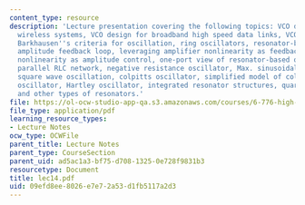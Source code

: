 ```yaml
---
content_type: resource
description: 'Lecture presentation covering the following topics: VCO design for narrowband
  wireless systems, VCO design for broadband high speed data links, VCO structures,
  Barkhausen''s criteria for oscillation, ring oscillators, resonator-based oscillator,
  amplitude feedback loop, leveraging amplifier nonlinearity as feedback, amplifier
  nonlinearity as amplitude control, one-port view of resonator-based oscillators,
  parallel RLC network, negative resistance oscillator, Max. sinusoidal oscillation,
  square wave oscillation, colpitts oscillator, simplified model of colpitts, clapp
  oscillator, Hartley oscillator, integrated resonator structures, quarter wave resonator,
  and other types of resonators.'
file: https://ol-ocw-studio-app-qa.s3.amazonaws.com/courses/6-776-high-speed-communication-circuits-spring-2005/09efd8ee8026e7e72a53d1fb5117a2d3_lec14.pdf
file_type: application/pdf
learning_resource_types:
- Lecture Notes
ocw_type: OCWFile
parent_title: Lecture Notes
parent_type: CourseSection
parent_uid: ad5ac1a3-bf75-d708-1325-0e728f9831b3
resourcetype: Document
title: lec14.pdf
uid: 09efd8ee-8026-e7e7-2a53-d1fb5117a2d3
---
```

